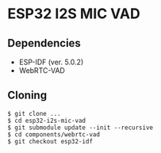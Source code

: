 # ESP32 I2S MIC VAD

## Dependencies

* ESP-IDF (ver. 5.0.2)
* WebRTC-VAD

## Cloning

```
$ git clone ...
$ cd esp32-i2s-mic-vad
$ git submodule update --init --recursive
$ cd components/webrtc-vad
$ git checkout esp32-idf
```